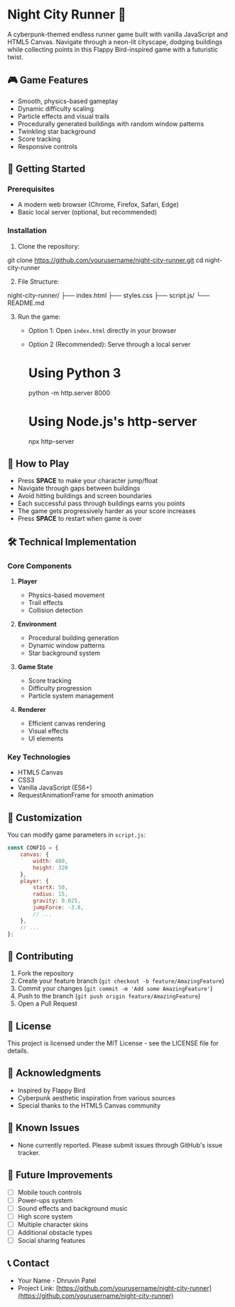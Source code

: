 # Night City Runner 🌃

A cyberpunk-themed endless runner game built with vanilla JavaScript and HTML5 Canvas. Navigate through a neon-lit cityscape, dodging buildings while collecting points in this Flappy Bird-inspired game with a futuristic twist.

## 🎮 Game Features

- Smooth, physics-based gameplay
- Dynamic difficulty scaling
- Particle effects and visual trails
- Procedurally generated buildings with random window patterns
- Twinkling star background
- Score tracking
- Responsive controls

## 🚀 Getting Started

### Prerequisites
- A modern web browser (Chrome, Firefox, Safari, Edge)
- Basic local server (optional, but recommended)

### Installation

1. Clone the repository:

git clone https://github.com/yourusername/night-city-runner.git
cd night-city-runner


2. File Structure:

night-city-runner/
├── index.html
├── styles.css
├── script.js/
└── README.md


3. Run the game:
   - Option 1: Open `index.html` directly in your browser
   - Option 2 (Recommended): Serve through a local server
     
     # Using Python 3
     python -m http.server 8000
     
     # Using Node.js's http-server
     npx http-server
     

## 🎯 How to Play

- Press **SPACE** to make your character jump/float
- Navigate through gaps between buildings
- Avoid hitting buildings and screen boundaries
- Each successful pass through buildings earns you points
- The game gets progressively harder as your score increases
- Press **SPACE** to restart when game is over

## 🛠️ Technical Implementation

### Core Components

1. **Player**
   - Physics-based movement
   - Trail effects
   - Collision detection

2. **Environment**
   - Procedural building generation
   - Dynamic window patterns
   - Star background system

3. **Game State**
   - Score tracking
   - Difficulty progression
   - Particle system management

4. **Renderer**
   - Efficient canvas rendering
   - Visual effects
   - UI elements

### Key Technologies

- HTML5 Canvas
- CSS3
- Vanilla JavaScript (ES6+)
- RequestAnimationFrame for smooth animation

## 🔧 Customization

You can modify game parameters in `script.js`:

```javascript
const CONFIG = {
    canvas: {
        width: 480,
        height: 320
    },
    player: {
        startX: 50,
        radius: 15,
        gravity: 0.025,
        jumpForce: -3.8,
        // ...
    },
    // ...
};
```

## 🤝 Contributing

1. Fork the repository
2. Create your feature branch (`git checkout -b feature/AmazingFeature`)
3. Commit your changes (`git commit -m 'Add some AmazingFeature'`)
4. Push to the branch (`git push origin feature/AmazingFeature`)
5. Open a Pull Request

## 📝 License

This project is licensed under the MIT License - see the LICENSE file for details.

## 🙏 Acknowledgments

- Inspired by Flappy Bird
- Cyberpunk aesthetic inspiration from various sources
- Special thanks to the HTML5 Canvas community

## 🐛 Known Issues

- None currently reported. Please submit issues through GitHub's issue tracker.

## 🚧 Future Improvements

- [ ] Mobile touch controls
- [ ] Power-ups system
- [ ] Sound effects and background music
- [ ] High score system
- [ ] Multiple character skins
- [ ] Additional obstacle types
- [ ] Social sharing features

## 📞 Contact

- Your Name - Dhruvin Patel
- Project Link: [https://github.com/yourusername/night-city-runner](https://github.com/yourusername/night-city-runner)